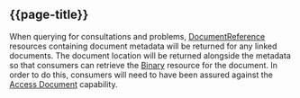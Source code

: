 ## {{page-title}}

When querying for consultations and problems, [DocumentReference](https://simplifier.net/guide/gpconnect-data-model/Home/FHIR-Assets/All-assets/Profiles/Profile--CareConnect-GPC-DocumentReference-1?version=current) resources containing document metadata will be returned for any linked documents. The document location will be returned alongside the metadata so that consumers can retrieve the [Binary](https://simplifier.net/guide/gpconnect-data-model/Home/FHIR-Assets/All-assets/Profiles/Profile--Binary?version=current) resource for the document. In order to do this, consumers will need to have been assured against the [Access Document](https://digital.nhs.uk/services/gp-connect/develop-gp-connect-services/specifications-for-developers#gp-connect-api-specifications-listed-by-capability) capability.